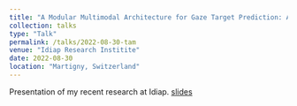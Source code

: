 ```yaml
---
title: "A Modular Multimodal Architecture for Gaze Target Prediction: Application to Privacy Sensitive Settings"
collection: talks
type: "Talk"
permalink: /talks/2022-08-30-tam
venue: "Idiap Research Institite"
date: 2022-08-30
location: "Martigny, Switzerland"
---
```

Presentation of my recent research at Idiap. [slides](https://drive.google.com/file/d/1oozaBIItrRcFTP-M-KKJpyu9KfHty_3s/view?usp=sharing)

